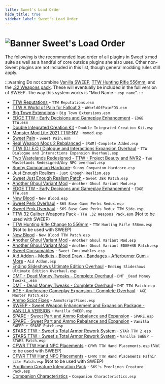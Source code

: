 ```yaml
---
title: Sweet's Load Order
hide_title: true
sidebar_label: Sweet's Load Order
---
```


# ![Banner Sweet's Load Order](https://github.com/user-attachments/assets/3107bc4e-f267-4886-af12-014a7402807d)

The following is the recommended load order of all plugins in Sweet's mod suite as well as a handful of core outside plugins she also uses. Other non-Sweet plugins are not included in this list, though general modding rules still apply.

:::warning
Do not combine [Vanilla SWEEP](https://www.nexusmods.com/newvegas/mods/81043), [TTW Hunting Rifle 556mm](https://www.nexusmods.com/newvegas/mods/81720), and the [.32 Weapons pack](https://www.nexusmods.com/newvegas/mods/75068). These will eventually be included in the full version of SWEEP. The way this system works is "Mod Name - `esp name`".
:::
- [TTW Reputations](https://www.nexusmods.com/newvegas/mods/68604) - `TTW Reputations.esm`
- [TTW A World of Pain for Fallout 3](https://www.nexusmods.com/newvegas/mods/66265) - `AWorldOfPainFO3.esm `
- [Big Town Extendions](https://www.nexusmods.com/newvegas/mods/74825) - `Big Town Extensions.esm`
- [EDGE TTW - Early Decisions and Gameplay Enhancement](https://www.nexusmods.com/newvegas/mods/74921) - `EDGE TTW.esm`
- [Double Integrated Creation Kit](https://www.nexusmods.com/newvegas/mods/77016) - `Double Integrated Creation Kit.esp`
- [Monster Mod Lite 2021 TTW-NV](https://www.nexusmods.com/newvegas/mods/71714) - `momod.esp`
- [Sweet Pain](https://www.nexusmods.com/newvegas/mods/78569) - `Sweet Pain.esm`
- [Real Weapon Mods 2 Rebalanced](https://www.nexusmods.com/newvegas/mods/74502) - `[RWM]-Complete Added.esp`
- [TTW (D.I.E.O.) Dialogue and Interactions Expansion Overhaul](https://www.nexusmods.com/newvegas/mods/78189) - `TTW Dialogue and Interactions Expansion Overhaul.esp`
- [Two Wastelands Redesigned - TTW - Project Beauty and NVR2](https://www.nexusmods.com/newvegas/mods/73667) - `Two Wastelands Redesigned/Any NPC overhaul.esp`
- [Sunny Companion Hardcore](https://www.nexusmods.com/newvegas/mods/80273)- `Sunny Companion Hardcore.esp`
- [Just Enough Realism](https://www.nexusmods.com/newvegas/mods/69407) - `Just Enough Realism.esp`
- [Sweet Just Enough Realism Patch](https://www.nexusmods.com/newvegas/mods/83034) - `Sweet JER Patch.esp`
- [Another Ghoul Variant Mod](https://www.nexusmods.com/newvegas/mods/82237) - `Another Ghoul Variant Mod.esp`
- [EDGE TTW - Early Decisions and Gameplay Enhancement](https://www.nexusmods.com/newvegas/mods/74921) - `EDGE TTW.esm`
- [New Blood](https://www.nexusmods.com/newvegas/mods/75666) - `New Blood.esp`
- [Sweet Perk Overhaul](https://www.nexusmods.com/newvegas/mods/73946) - `S6S Base Game Perks Redux.esp`
- [Sweet Perk Overhaul](https://www.nexusmods.com/newvegas/mods/73946) - `S6S Base Game Perks Redux TTW Side.esp`
- [TTW 32 Caliber Weapons Pack](https://www.nexusmods.com/newvegas/mods/75068) - `TTW .32 Weapons Pack.esm` (Not to be used with SWEEP)
- [TTW Hunting Rifle Change to 556mm](https://www.nexusmods.com/newvegas/mods/81720) - `TTW Hunting Rifle 556mm.esp` (Not to be used with SWEEP)
- [New Blood](https://www.nexusmods.com/newvegas/mods/75666) - `New Blood TTW Patch.esp`
- [Another Ghoul Variant Mod](https://www.nexusmods.com/newvegas/mods/82237) - `Another Ghoul Variant Mod.esp`
- [Another Ghoul Variant Mod](https://www.nexusmods.com/newvegas/mods/82237) - `Another Ghoul Variant EDGE+NB Patch.esp `
- [Sweet Consumables](https://www.nexusmods.com/newvegas/mods/73437) - `Sweet Consumables.esp`
- [Aid Addon - Medkits - Blood Draw - Bandages - Afterburner Gum - More](https://www.nexusmods.com/newvegas/mods/74379) - `Aid Addon.esp`
- [Ending Slideshows Ultimate Edition Overhaul](https://www.nexusmods.com/newvegas/mods/74595) - `Ending Slideshows Ultimate Edition Overhaul.esp`
- [DMT - Dead Money Tweaks - Complete Overhaul](https://www.nexusmods.com/newvegas/mods/72139) - `DMT _Dead Money Tweaks_.esm`
- [DMT - Dead Money Tweaks - Complete Overhaul](https://www.nexusmods.com/newvegas/mods/72139) - `DMT TTW Patch.esp`
- [AGE - Anchorage Gameplay Expansion - Complete Overhaul](https://www.nexusmods.com/newvegas/mods/72031) - `AGE Master Patch.esp`
- [Ammo Scipt Fixes](https://www.nexusmods.com/newvegas/mods/63997) - `AmmoScriptFixes.esp`
- [SWEEP - Sweet Weapon Enhancement and Expansion Package - VANILLA VERSION](https://www.nexusmods.com/newvegas/mods/81043) - `Vanilla SWEEP.esp`
- [SPARE - Sweet Part and Ammo Rebalance and Expansion](https://www.nexusmods.com/newvegas/mods/83937) - `SPARE.esp`
- [SPARE - Sweet Part and Ammo Rebalance and Expansion](https://www.nexusmods.com/newvegas/mods/83937) - `Vanilla SWEEP + SPARE Patch.esp`
- [STARS TTW - Sweet's Total Armor Rework System](https://www.nexusmods.com/newvegas/mods/76016) - `STAR TTW 2.esp`
- [STARS TTW - Sweet's Total Armor Rework System](https://www.nexusmods.com/newvegas/mods/76016) - `Vanilla SWEEP - STARS Patch.esp`
- [CFWR TTW Hand NPC Placements](https://www.nexusmods.com/newvegas/mods/79900) - `CFWR TTW Hand Placements.esp` (Not to be used with SWEEP)
- [CFWR TTW Hand NPC Placements](https://www.nexusmods.com/newvegas/mods/79900) - `CFWR TTW Hand Placements Fafnir Lite Patch.esp` (Not to be used with SWEEP)
- [Prodlimen Creature Integration Pack](https://www.nexusmods.com/newvegas/mods/71569) - `S6S's Prodlimen Creature Pack.esp`
- [Companion Characteristics](https://www.nexusmods.com/newvegas/mods/77474) - `Companion Characteristics.esp`
